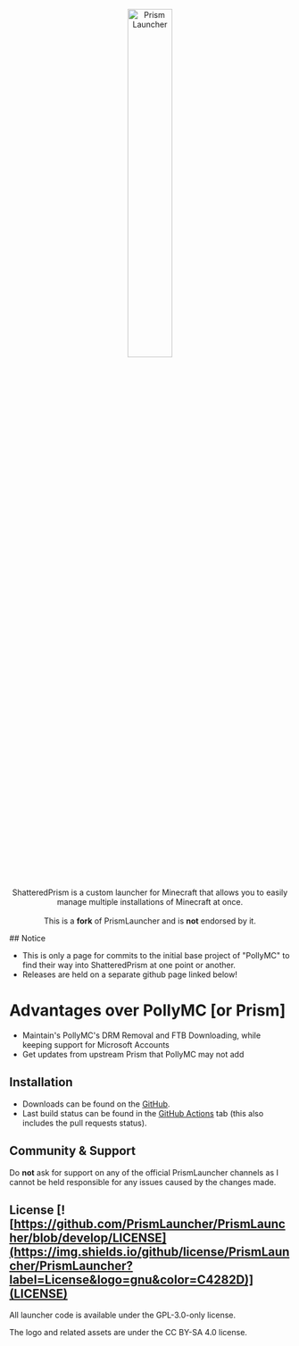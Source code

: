 <p align="center">
<picture>
  <source media="(prefers-color-scheme: dark)" srcset="/program_info/org.prismlauncher.PrismLauncher.logo-darkmode.svg">
  <source media="(prefers-color-scheme: light)" srcset="/program_info/org.prismlauncher.PrismLauncher.logo.svg">
  <img alt="Prism Launcher" src="/program_info/org.prismlauncher.PrismLauncher.logo.svg" width="40%">
</picture>
</p>

<p align="center">
  ShatteredPrism is a custom launcher for Minecraft that allows you to easily manage multiple installations of Minecraft at once.<br />
  <br />This is a <b>fork</b> of PrismLauncher and is <b>not</b> endorsed by it.
</p>
## Notice

- This is only a page for commits to the initial base project of "PollyMC" to find their way into ShatteredPrism at one point or another.
- Releases are held on a separate github page linked below!

# Advantages over PollyMC [or Prism]

- Maintain's PollyMC's DRM Removal and FTB Downloading, while keeping support for Microsoft Accounts
- Get updates from upstream Prism that PollyMC may not add


## Installation

- Downloads can be found on the [GitHub](https://github.com/LunaisLazier/ShatteredPrism).
- Last build status can be found in the [GitHub Actions](https://github.com/LunaisLazier/ShatteredPrism/actions) tab (this also includes the pull requests status).


## Community & Support

Do **not** ask for support on any of the official PrismLauncher channels as I cannot be held responsible for any issues caused by the changes made.


## License [![https://github.com/PrismLauncher/PrismLauncher/blob/develop/LICENSE](https://img.shields.io/github/license/PrismLauncher/PrismLauncher?label=License&logo=gnu&color=C4282D)](LICENSE)

All launcher code is available under the GPL-3.0-only license.

The logo and related assets are under the CC BY-SA 4.0 license.
